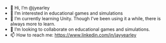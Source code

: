 - 👋 Hi, I’m @jyearley
- 👀 I’m interested in educational games and simulations
- 🌱 I’m currently learning Unity. Though I've been using it a while, there is always more to learn.
- 💞️ I’m looking to collaborate on educational games and simulations.
- 📫 How to reach me: https://www.linkedin.com/in/jayyearley

<!---
jyearley/jyearley is a ✨ special ✨ repository because its `README.md` (this file) appears on your GitHub profile.
You can click the Preview link to take a look at your changes.
--->
